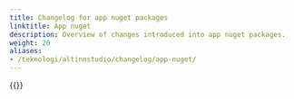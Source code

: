 ```yaml
---
title: Changelog for app nuget packages
linktitle: App nuget
description: Overview of changes introduced into app nuget packages.
weight: 20
aliases:
- /teknologi/altinnstudio/changelog/app-nuget/
---
```


{{<children>}}